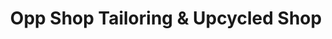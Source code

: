 ---
title: "Opp Shop Tailoring & Upcycled Shop"
url: /new-bedford/opp-shop-tailoring-and-upcycled-shop/
shop: tailor
---